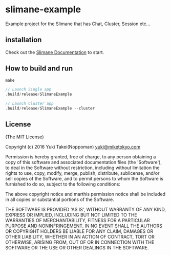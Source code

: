 # slimane-example

Example project for the Slimane that has Chat, Cluster, Session etc...


## installation
Check out the [Slimane Documentation](https://github.com/noppoMan/Slimane/wiki) to start.

## How to build and run
```swift
make

// Launch Single app
.build/release/SlimaneExample

// Launch Cluster app
.build/release/SlimaneExample --cluster
```

## License

(The MIT License)

Copyright (c) 2016 Yuki Takei(Noppoman) yuki@miketokyo.com

Permission is hereby granted, free of charge, to any person obtaining a copy of this software and associated documentation files (the 'Software'), to deal in the Software without restriction, including without limitation the rights to use, copy, modify, merge, publish, distribute, sublicense, and/or sell copies of the Software, and to permit persons to whom the Software is furnished to do so, subject to the following conditions:

The above copyright notice and marthis permission notice shall be included in all copies or substantial portions of the Software.

THE SOFTWARE IS PROVIDED 'AS IS', WITHOUT WARRANTY OF ANY KIND, EXPRESS OR IMPLIED, INCLUDING BUT NOT LIMITED TO THE WARRANTIES OF MERCHANTABILITY, FITNESS FOR A PARTICULAR PURPOSE AND NONINFRINGEMENT. IN NO EVENT SHALL THE AUTHORS OR COPYRIGHT HOLDERS BE LIABLE FOR ANY CLAIM, DAMAGES OR OTHER LIABILITY, WHETHER IN AN ACTION OF CONTRACT, TORT OR OTHERWISE, ARISING FROM, OUT OF OR IN CONNECTION WITH THE SOFTWARE OR THE USE OR OTHER DEALINGS IN THE SOFTWARE.
